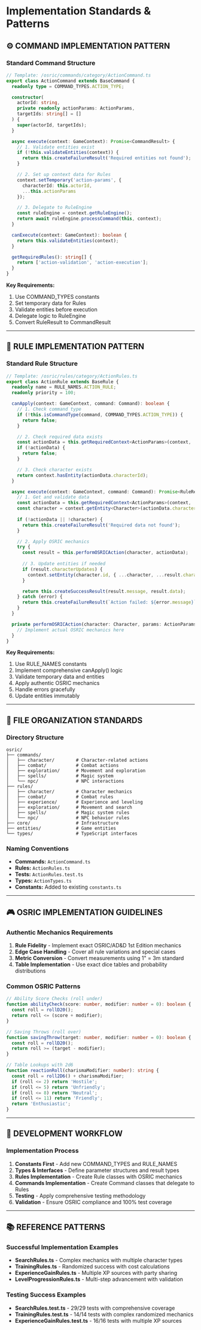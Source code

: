 # Implementation Standards & Patterns

## ⚙️ **COMMAND IMPLEMENTATION PATTERN**

### **Standard Command Structure**
```typescript
// Template: /osric/commands/category/ActionCommand.ts
export class ActionCommand extends BaseCommand {
  readonly type = COMMAND_TYPES.ACTION_TYPE;

  constructor(
    actorId: string,
    private readonly actionParams: ActionParams,
    targetIds: string[] = []
  ) {
    super(actorId, targetIds);
  }

  async execute(context: GameContext): Promise<CommandResult> {
    // 1. Validate entities exist
    if (!this.validateEntities(context)) {
      return this.createFailureResult('Required entities not found');
    }

    // 2. Set up context data for Rules
    context.setTemporary('action-params', {
      characterId: this.actorId,
      ...this.actionParams
    });

    // 3. Delegate to RuleEngine
    const ruleEngine = context.getRuleEngine();
    return await ruleEngine.processCommand(this, context);
  }

  canExecute(context: GameContext): boolean {
    return this.validateEntities(context);
  }

  getRequiredRules(): string[] {
    return ['action-validation', 'action-execution'];
  }
}
```

**Key Requirements:**
1. Use COMMAND_TYPES constants
2. Set temporary data for Rules
3. Validate entities before execution
4. Delegate logic to RuleEngine
5. Convert RuleResult to CommandResult

---

## 🧠 **RULE IMPLEMENTATION PATTERN**

### **Standard Rule Structure**
```typescript
// Template: /osric/rules/category/ActionRules.ts
export class ActionRule extends BaseRule {
  readonly name = RULE_NAMES.ACTION_RULE;
  readonly priority = 100;

  canApply(context: GameContext, command: Command): boolean {
    // 1. Check command type
    if (!this.isCommandType(command, COMMAND_TYPES.ACTION_TYPE)) {
      return false;
    }

    // 2. Check required data exists
    const actionData = this.getRequiredContext<ActionParams>(context, 'action-params');
    if (!actionData) {
      return false;
    }

    // 3. Check character exists
    return context.hasEntity(actionData.characterId);
  }

  async execute(context: GameContext, command: Command): Promise<RuleResult> {
    // 1. Get and validate data
    const actionData = this.getRequiredContext<ActionParams>(context, 'action-params');
    const character = context.getEntity<Character>(actionData.characterId);
    
    if (!actionData || !character) {
      return this.createFailureResult('Required data not found');
    }

    // 2. Apply OSRIC mechanics
    try {
      const result = this.performOSRICAction(character, actionData);
      
      // 3. Update entities if needed
      if (result.characterUpdates) {
        context.setEntity(character.id, { ...character, ...result.characterUpdates });
      }

      return this.createSuccessResult(result.message, result.data);
    } catch (error) {
      return this.createFailureResult(`Action failed: ${error.message}`);
    }
  }

  private performOSRICAction(character: Character, params: ActionParams): ActionResult {
    // Implement actual OSRIC mechanics here
  }
}
```

**Key Requirements:**
1. Use RULE_NAMES constants
2. Implement comprehensive canApply() logic
3. Validate temporary data and entities
4. Apply authentic OSRIC mechanics
5. Handle errors gracefully
6. Update entities immutably

---

## 📁 **FILE ORGANIZATION STANDARDS**

### **Directory Structure**
```
osric/
├── commands/
│   ├── character/        # Character-related actions
│   ├── combat/           # Combat actions
│   ├── exploration/      # Movement and exploration
│   ├── spells/           # Magic system
│   └── npc/              # NPC interactions
├── rules/
│   ├── character/        # Character mechanics
│   ├── combat/           # Combat rules
│   ├── experience/       # Experience and leveling
│   ├── exploration/      # Movement and search
│   ├── spells/           # Magic system rules
│   └── npc/              # NPC behavior rules
├── core/                 # Infrastructure
├── entities/             # Game entities
└── types/                # TypeScript interfaces
```

### **Naming Conventions**
- **Commands:** `ActionCommand.ts`
- **Rules:** `ActionRules.ts`
- **Tests:** `ActionRules.test.ts`
- **Types:** `ActionTypes.ts`
- **Constants:** Added to existing `constants.ts`

---

## 🎮 **OSRIC IMPLEMENTATION GUIDELINES**

### **Authentic Mechanics Requirements**
1. **Rule Fidelity** - Implement exact OSRIC/AD&D 1st Edition mechanics
2. **Edge Case Handling** - Cover all rule variations and special cases
3. **Metric Conversion** - Convert measurements using 1" = 3m standard
4. **Table Implementation** - Use exact dice tables and probability distributions

### **Common OSRIC Patterns**
```typescript
// Ability Score Checks (roll under)
function abilityCheck(score: number, modifier: number = 0): boolean {
  const roll = rollD20();
  return roll <= (score + modifier);
}

// Saving Throws (roll over)
function savingThrow(target: number, modifier: number = 0): boolean {
  const roll = rollD20();
  return roll >= (target - modifier);
}

// Table Lookups with 2d6
function reactionRoll(charismaModifier: number): string {
  const roll = roll2D6() + charismaModifier;
  if (roll <= 2) return 'Hostile';
  if (roll <= 5) return 'Unfriendly';
  if (roll <= 8) return 'Neutral';
  if (roll <= 11) return 'Friendly';
  return 'Enthusiastic';
}
```

---

## 🚀 **DEVELOPMENT WORKFLOW**

### **Implementation Process**
1. **Constants First** - Add new COMMAND_TYPES and RULE_NAMES
2. **Types & Interfaces** - Define parameter structures and result types
3. **Rules Implementation** - Create Rule classes with OSRIC mechanics
4. **Commands Implementation** - Create Command classes that delegate to Rules
5. **Testing** - Apply comprehensive testing methodology
6. **Validation** - Ensure OSRIC compliance and 100% test coverage

---

## 📚 **REFERENCE PATTERNS**

### **Successful Implementation Examples**
- **SearchRules.ts** - Complex mechanics with multiple character types
- **TrainingRules.ts** - Randomized success with cost calculations
- **ExperienceGainRules.ts** - Multiple XP sources with party sharing
- **LevelProgressionRules.ts** - Multi-step advancement with validation

### **Testing Success Examples**
- **SearchRules.test.ts** - 29/29 tests with comprehensive coverage
- **TrainingRules.test.ts** - 14/14 tests with complex randomized mechanics
- **ExperienceGainRules.test.ts** - 16/16 tests with multiple XP sources
